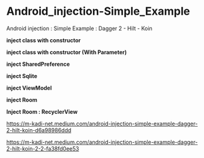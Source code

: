# Android_injection-Simple_Example
Android injection : Simple Example : Dagger 2 - Hilt - Koin


**inject class with constructor**

**inject class with constructor (With Parameter)**

**inject SharedPreference**

**inject Sqlite**

**inject ViewModel**

**inject Room**

**Inject Room : RecyclerView**


https://m-kadi-net.medium.com/android-injection-simple-example-dagger-2-hilt-koin-d6a98986ddd

https://m-kadi-net.medium.com/android-injection-simple-example-dagger-2-hilt-koin-2-2-fa38fd0ee53
